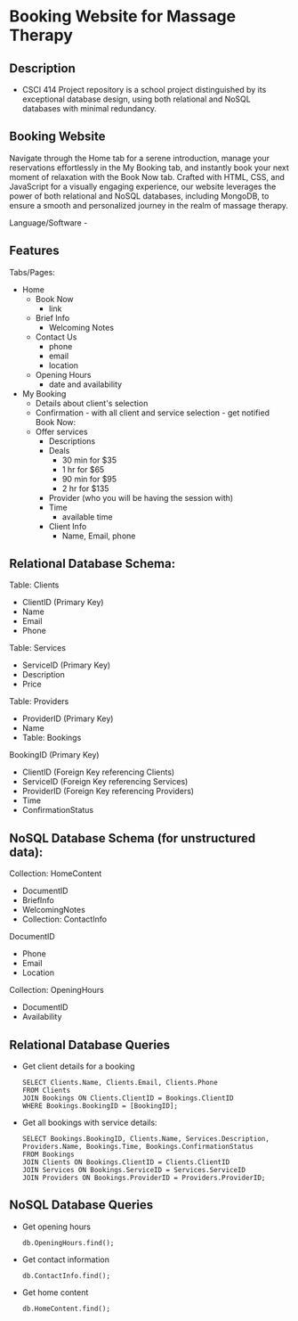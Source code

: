 # Booking Website for Massage Therapy 


## Description 
- CSCI 414 Project repository is a school project distinguished by its exceptional database design, using both relational and NoSQL databases with minimal redundancy.


## Booking Website 
Navigate through the Home tab for a serene introduction, manage your reservations effortlessly in the My Booking tab, 
and instantly book your next moment of relaxation with the Book Now tab. Crafted with HTML, CSS, and JavaScript for a visually engaging experience, 
our website leverages the power of both relational and NoSQL databases, including MongoDB, to ensure a smooth and personalized journey in the realm of massage therapy.


Language/Software
    - 

## Features 
Tabs/Pages: 
- Home
    - Book Now 
        - link 
    - Brief Info
        - Welcoming Notes
    - Contact Us 
        - phone
        - email
        - location 
    - Opening Hours 
        - date and availability 
- My Booking 
    - Details about client's selection
    - Confirmation 
            - with all client and service selection 
            - get notified 
Book Now: 
    - Offer services 
        - Descriptions
        - Deals
            - 30 min for $35 
            - 1 hr for $65 
            - 90 min for $95 
            - 2 hr for $135 
        - Provider (who you will be having the session with)
        - Time 
            - available time 
        - Client Info 
            - Name, Email, phone

## Relational Database Schema:
Table: Clients
  - ClientID (Primary Key)
  - Name
  - Email
  - Phone

Table: Services
  - ServiceID (Primary Key)
  - Description
  - Price

Table: Providers
  - ProviderID (Primary Key)
  - Name
  - Table: Bookings

BookingID (Primary Key)
  - ClientID (Foreign Key referencing Clients)
  - ServiceID (Foreign Key referencing Services)
  - ProviderID (Foreign Key referencing Providers)
  - Time
  - ConfirmationStatus

## NoSQL Database Schema (for unstructured data):

Collection: HomeContent
  - DocumentID
  - BriefInfo
  - WelcomingNotes
  - Collection: ContactInfo

DocumentID
  - Phone
  - Email
  - Location

Collection: OpeningHours
  - DocumentID
  - Availability

## Relational Database Queries   
  - Get client details for a booking 
    ```{sql}
    SELECT Clients.Name, Clients.Email, Clients.Phone
    FROM Clients
    JOIN Bookings ON Clients.ClientID = Bookings.ClientID
    WHERE Bookings.BookingID = [BookingID];
    ```

  - Get all bookings with service details:
    ```{sql}
    SELECT Bookings.BookingID, Clients.Name, Services.Description, Providers.Name, Bookings.Time, Bookings.ConfirmationStatus
    FROM Bookings
    JOIN Clients ON Bookings.ClientID = Clients.ClientID
    JOIN Services ON Bookings.ServiceID = Services.ServiceID
    JOIN Providers ON Bookings.ProviderID = Providers.ProviderID;
    ```

## NoSQL Database Queries   
  - Get opening hours
    ```{sql}
    db.OpeningHours.find();
    ```
  - Get contact information
    ```{sql}
    db.ContactInfo.find();
    ```
  - Get home content
    ```{sql}
    db.HomeContent.find();
    ```


